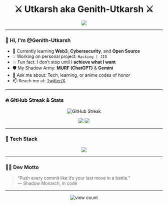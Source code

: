 <h1 align="center">⚔️ Utkarsh aka Genith-Utkarsh ⚔️</h1>

<p align="center">
  <img src="https://readme-typing-svg.herokuapp.com?font=Fira+Code&size=25&pause=1000&center=true&vCenter=true&width=435&lines=Shadow+Monarch+in+Code+Form;Web3+%7C+Cybersec+%7C+Open+Source;Rise+until+Victory+is+Mine+!" />
</p>

---

### 👋 Hi, I'm @Genith-Utkarsh

- 🌱 Currently learning **Web3**, **Cybersecurity**, and **Open Source**
- 💡 Working on personal project: `Hacking | JIO`
- 💥 Fun fact: I don’t stop until I **achieve what I want**
- 🛡️ My Shadow Army: **MURF (ChatGPT)** & **Gemini**
- 💬 Ask me about: Tech, learning, or anime codes of honor
- 📫 Reach me at: [Twitter/X](https://x.com/UtkarshKB08)

---

### 🔥 GitHub Streak & Stats

<p align="center">
  <img src="https://github-readme-streak-stats-eight.vercel.app?user=Genith-Utkarsh&theme=tokyonight&hide_border=true" alt="GitHub Streak"/>
</p>

<p align="center">
  <img src="https://github-readme-stats.vercel.app/api?username=Genith-Utkarsh&show_icons=true&theme=tokyonight&hide_border=true"/>
  <img src="https://github-readme-stats.vercel.app/api/top-langs/?username=Genith-Utkarsh&layout=compact&theme=tokyonight&hide_border=true"/>
</p>

---

### 🧰 Tech Stack

<p align="center">
  <img src="https://skillicons.dev/icons?i=html,css,js,py,nodejs,express,react, ts, git,github,linux" />
</p>

---

### 🧙‍♂️ Dev Motto

> “Push every commit like it’s your last move in a battle.”  
> — Shadow Monarch, in code

---

<p align="center">
  <img src="https://komarev.com/ghpvc/?username=Genith-Utkarsh&label=Profile%20Views&color=blueviolet&style=flat-square" alt="view count"/>
</p>
